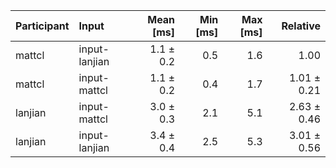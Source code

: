 | Participant | Input | Mean [ms] | Min [ms] | Max [ms] | Relative |
|:---|:---|---:|---:|---:|---:|
| mattcl | input-lanjian | 1.1 ± 0.2 | 0.5 | 1.6 | 1.00 |
| mattcl | input-mattcl | 1.1 ± 0.2 | 0.4 | 1.7 | 1.01 ± 0.21 |
| lanjian | input-mattcl | 3.0 ± 0.3 | 2.1 | 5.1 | 2.63 ± 0.46 |
| lanjian | input-lanjian | 3.4 ± 0.4 | 2.5 | 5.3 | 3.01 ± 0.56 |
